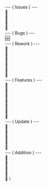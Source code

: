 --- ( Issues ) --- \
🔽 \
🔽 \
🔽 \
💭 \
--- ( Bugs ) --- \
🆗 \
--- ( Rework ) --- \
🔽 \
🔽 \
🔽 \
🔽 \
🔽 \
💭 \
--- ( Features ) --- \
🔽 \
🔽 \
💭 \
💭 \
💭 \
💭 \
💭 \
--- ( Update ) --- \
🔽 \
🔽 \
🔽 \
🔽 \
💭 \
--- ( Addition ) --- \
🔽 \
🔽 \
🔽 \
🔽 \
💭 \


<!--
[COPY & PASTE THIS]

TODO Copy Paste

⚠️ important
❗️ unfinished
❓ not able to finish
❔ dont understand
‼️ needs to be started 
⁉️ unfinished + cant finish
✅ finished
❌ doesnt work
⭕️ in progress
🛑 contributes in hold
🆘 not found file, deleted
💢 frustrating
🆗 works + (un)finished.
🆕 new feature + finished
🔽 listed
🔜 feature coming soon
💭 ideas
💬 comment
📢 announcement (to evry1)
📣 alert (to contributers)
🃏 (currupted)
🚩 to be fixed/added
🏳️ gave up.

★

◡̈

✰ ✰ ✰ ✰

☁︎ ☁︎

↳ ❝ [] ¡! ❞

ᯓ★

>ᴗ<

╰┈➤

「 ✦ 𝐍𝐚𝐦𝐞 ✦ 」

ᶻ 𝗓 𐰁 .ᐟ

シ

- ͙۪۪̥˚┊❛ ❜┊˚͙۪۪̥◌

・┆✦ʚ♡ɞ✦ ┆・

ᐢᗜᐢ

⋆ ༺Ƹ★ (ꐦ ◣‸◢) ★ Ʒ༻ ⋆

(｡>﹏<)

(𓌻‸𓌻) ᴜɢʜ.

૮₍˶Ó﹏Ò ⑅₎ა
𓊆 𓊇 𓊈 𓊉 𓉘 𓉝 𓈖
( ｡ •̀ ᴖ •́ ｡)
(つ╥﹏╥)つ

/ᐠ > ˕ <マ ૮₍˃̵֊ ˂̵ ₎ა

𓌉◯𓇋

ᐢ..ᐢ




-->
